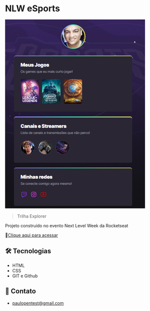 # NLW eSports

![preview](./.github/preview.png)

> Trilha Explorer

Projeto construído no evento Next Level Week da Rocketseat

🔗[Clique aqui para acessar](https://paulopentest.github.io/nlw-esports-explorer/)

## 🛠 Tecnologias
- HTML
- CSS
- GIT e Github

## 📧 Contato
- paulopentest@gmail.com